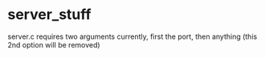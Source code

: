 server_stuff
============

server.c requires two arguments currently, first the port, then anything (this 2nd option will be removed)
